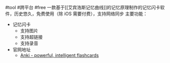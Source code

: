 #tool #跨平台 #free
一款基于[[艾宾浩斯记忆曲线]]的记忆原理制作的记忆闪卡软件，历史悠久，免费使用（除 iOS 需要付费），支持网络同步
主要功能：
- 记忆闪卡
	- 支持图片
	- 支持超链接
	- 支持录音
- 官网地址
	- [Anki - powerful, intelligent flashcards](https://apps.ankiweb.net/)
